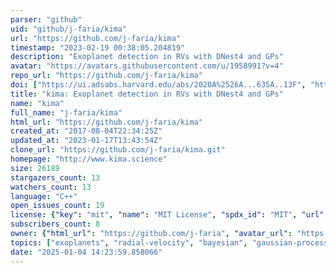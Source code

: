```yaml
---
parser: "github"
uid: "github/j-faria/kima"
url: "https://github.com/j-faria/kima"
timestamp: "2023-02-19 00:38:05.204819"
description: "Exoplanet detection in RVs with DNest4 and GPs"
avatar: "https://avatars.githubusercontent.com/u/1958991?v=4"
repo_url: "https://github.com/j-faria/kima"
doi: ["https://ui.adsabs.harvard.edu/abs/2020A%2526A...635A..13F", "https://ui.adsabs.harvard.edu/abs/2018JOSS....3..487F", "https://ui.adsabs.harvard.edu/abs/2023ascl.soft02014F/abstract"]
title: "kima: Exoplanet detection in RVs with DNest4 and GPs"
name: "kima"
full_name: "j-faria/kima"
html_url: "https://github.com/j-faria/kima"
created_at: "2017-08-04T22:34:25Z"
updated_at: "2023-01-17T13:43:54Z"
clone_url: "https://github.com/j-faria/kima.git"
homepage: "http://www.kima.science"
size: 26189
stargazers_count: 13
watchers_count: 13
language: "C++"
open_issues_count: 19
license: {"key": "mit", "name": "MIT License", "spdx_id": "MIT", "url": "https://api.github.com/licenses/mit", "node_id": "MDc6TGljZW5zZTEz"}
subscribers_count: 8
owner: {"html_url": "https://github.com/j-faria", "avatar_url": "https://avatars.githubusercontent.com/u/1958991?v=4", "login": "j-faria", "type": "User"}
topics: ["exoplanets", "radial-velocity", "bayesian", "gaussian-processes", "hacktoberfest"]
date: "2025-01-04 14:23:59.858066"
---
```

